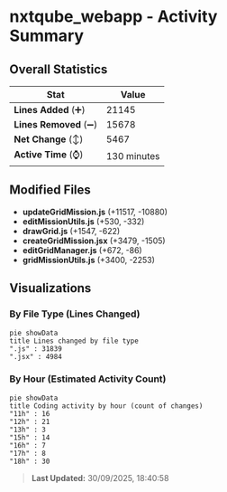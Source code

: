 # nxtqube_webapp - Activity Summary 

## Overall Statistics

| Stat                   | Value                                                             |
| ---------------------- | ----------------------------------------------------------------- |
| **Lines Added** (➕)   | 21145                                          |
| **Lines Removed** (➖) | 15678                                        |
| **Net Change** (↕)    | 5467                |
| **Active Time** (⌚)   | 130 minutes |


## Modified Files
- **updateGridMission.js** (+11517, -10880)
- **editMissionUtils.js** (+530, -332)
- **drawGrid.js** (+1547, -622)
- **createGridMission.jsx** (+3479, -1505)
- **editGridManager.js** (+672, -86)
- **gridMissionUtils.js** (+3400, -2253)

## Visualizations

### By File Type (Lines Changed)

```mermaid
pie showData
title Lines changed by file type
".js" : 31839
".jsx" : 4984
```

### By Hour (Estimated Activity Count)

```mermaid
pie showData
title Coding activity by hour (count of changes)
"11h" : 16
"12h" : 21
"13h" : 3
"15h" : 14
"16h" : 7
"17h" : 8
"18h" : 30
```


> **Last Updated:** 30/09/2025, 18:40:58